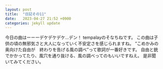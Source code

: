 ```yaml
---
layout: post
title:  "日記その11"
date:   2023-04-27 21:52 +0900
categories: jekyll update
---
```


今日の曲はーーーデケデケデケ...デン！
tempalayのそなちねです。
この曲は子供の頃の無邪気さと大人になっていく不安定さを感じられますね。
”こめかみの奥向けた自由が　終わりを告げる風の調べ”って歌詞が一番好きです。
自由と銃でかかってたり、風穴を通り抜ける、風の調べってのもいいですねえ。
是非聞いてみてください。

[jekyll-docs]: https://jekyllrb.com/docs/home
[jekyll-gh]:   https://github.com/jekyll/jekyll
[jekyll-talk]: https://talk.jekyllrb.com/